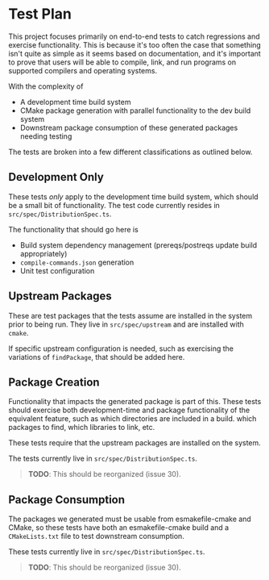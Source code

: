 # Test Plan

This project focuses primarily on end-to-end tests to catch
regressions and exercise functionality. This is because it's too
often the case that something isn't quite as simple as it seems
based on documentation, and it's important to prove that users
will be able to compile, link, and run programs on supported
compilers and operating systems.

With the complexity of 
- A development time build system
- CMake package generation with parallel functionality to the
   dev build system
- Downstream package consumption of these generated packages
  needing testing

The tests are broken into a few different classifications as
outlined below.

## Development Only

These tests _only_ apply to the development time build system,
which should be a small bit of functionality. The test code
currently resides in `src/spec/DistributionSpec.ts`.

The functionality that should go here is
- Build system dependency management (prereqs/postreqs update
  build appropriately)
- `compile-commands.json` generation
- Unit test configuration

## Upstream Packages

These are test packages that the tests assume are installed in
the system prior to being run. They live in `src/spec/upstream`
and are installed with `cmake`.  

If specific upstream configuration is needed, such as exercising
the variations of `findPackage`, that should be added here.

## Package Creation

Functionality that impacts the generated package is part of
this. These tests should exercise both development-time and
package functionality of the equivalent feature, such as which
directories are included in a build. which packages to find,
which libraries to link, etc.

These tests require that the upstream packages are installed on
the system.

The tests currently live in `src/spec/DistributionSpec.ts`.

> **TODO**: This should be reorganized (issue 30).

## Package Consumption

The packages we generated must be usable from esmakefile-cmake
and CMake, so these tests have both an esmakefile-cmake build
and a `CMakeLists.txt` file to test downstream consumption.

These tests currently live in `src/spec/DistributionSpec.ts`.

> **TODO**: This should be reorganized (issue 30).

